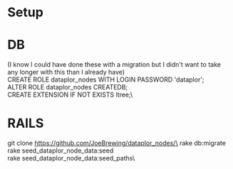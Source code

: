 # Setup

# DB
(I know I could have done these with a migration but I didn't want to take any longer with this than I already have)\
CREATE ROLE dataplor_nodes WITH LOGIN PASSWORD 'dataplor';\
ALTER ROLE dataplor_nodes CREATEDB;\
CREATE EXTENSION IF NOT EXISTS ltree;\

# RAILS
git clone https://github.com/JoeBrewing/dataplor_nodes/\
rake db:migrate\
rake seed_dataplor_node_data:seed\
rake seed_dataplor_node_data:seed_paths\
